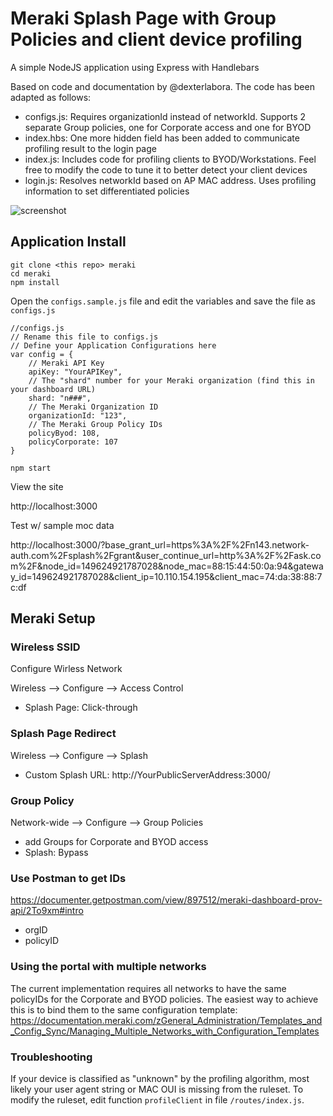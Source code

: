 # Meraki Splash Page with Group Policies and client device profiling
A simple NodeJS application using Express with Handlebars

Based on code and documentation by @dexterlabora. The code has been adapted as follows:
* configs.js: Requires organizationId instead of networkId. Supports 2 separate Group policies, one for Corporate access and one for BYOD
* index.hbs: One more hidden field has been added to communicate profiling result to the login page
* index.js: Includes code for profiling clients to BYOD/Workstations. Feel free to modify the code to tune it to better detect your client devices
* login.js: Resolves networkId based on AP MAC address. Uses profiling information to set differentiated policies


![screenshot](./screenshots/splash-screenshot.png "Splash Page")

## Application Install

```
git clone <this repo> meraki
cd meraki
npm install
```
Open the `configs.sample.js` file and edit the variables and save the file as `configs.js`
```
//configs.js
// Rename this file to configs.js 
// Define your Application Configurations here
var config = {
    // Meraki API Key
    apiKey: "YourAPIKey", 
    // The "shard" number for your Meraki organization (find this in your dashboard URL)
    shard: "n###", 
    // The Meraki Organization ID
    organizationId: "123",
    // The Meraki Group Policy IDs
    policyByod: 108,
    policyCorporate: 107
}
```

```
npm start
```

View the site

http://localhost:3000

Test w/ sample moc data

http://localhost:3000/?base_grant_url=https%3A%2F%2Fn143.network-auth.com%2Fsplash%2Fgrant&user_continue_url=http%3A%2F%2Fask.com%2F&node_id=149624921787028&node_mac=88:15:44:50:0a:94&gateway_id=149624921787028&client_ip=10.110.154.195&client_mac=74:da:38:88:7c:df

## Meraki Setup
### Wireless SSID
Configure Wirless Network

Wireless --> Configure --> Access Control
- Splash Page: Click-through

### Splash Page Redirect
Wireless --> Configure --> Splash
- Custom Splash URL: http://YourPublicServerAddress:3000/

### Group Policy
Network-wide --> Configure --> Group Policies
- add Groups for Corporate and BYOD access
- Splash: Bypass


### Use Postman to get IDs
https://documenter.getpostman.com/view/897512/meraki-dashboard-prov-api/2To9xm#intro
- orgID
- policyID

### Using the portal with multiple networks
The current implementation requires all networks to have the same policyIDs for the Corporate and BYOD policies. The easiest way to achieve this is to bind them to the same configuration template: https://documentation.meraki.com/zGeneral_Administration/Templates_and_Config_Sync/Managing_Multiple_Networks_with_Configuration_Templates

### Troubleshooting
If your device is classified as "unknown" by the profiling algorithm, most likely your user agent string or MAC OUI is missing from the ruleset. To modify the ruleset, edit function `profileClient` in file `/routes/index.js`.



